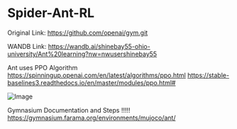 # Spider-Ant-RL
Original Link: https://github.com/openai/gym.git

WANDB Link: https://wandb.ai/shinebay55-ohio-university/Ant%20learning?nw=nwusershinebay55



Ant uses PPO Algorithm
https://spinningup.openai.com/en/latest/algorithms/ppo.html
https://stable-baselines3.readthedocs.io/en/master/modules/ppo.html#


![Image](https://github.com/user-attachments/assets/83cb9bd6-e9ac-4c57-9760-7fbf5e72ff7d)

Gymnasium Documentation and Steps !!!!!
https://gymnasium.farama.org/environments/mujoco/ant/

